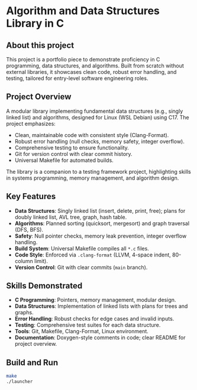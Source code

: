 # Algorithm and Data Structures Library in C

## About this project
This project is a portfolio piece to demonstrate proficiency in C programming, data structures, and algorithms. Built from scratch without external libraries, it showcases clean code, robust error handling, and testing, tailored for entry-level software engineering roles.

## Project Overview
A modular library implementing fundamental data structures (e.g., singly linked list) and algorithms, designed for Linux (WSL Debian) using C17. The project emphasizes:
- Clean, maintainable code with consistent style (Clang-Format).
- Robust error handling (null checks, memory safety, integer overflow).
- Comprehensive testing to ensure functionality.
- Git for version control with clear commit history.
- Universal Makefile for automated builds.

The library is a companion to a testing framework project, highlighting skills in systems programming, memory management, and algorithm design.

## Key Features
- **Data Structures**: Singly linked list (insert, delete, print, free); plans for doubly linked list, AVL tree, graph, hash table.
- **Algorithms**: Planned sorting (quicksort, mergesort) and graph traversal (DFS, BFS).
- **Safety**: Null pointer checks, memory leak prevention, integer overflow handling.
- **Build System**: Universal Makefile compiles all `*.c` files.
- **Code Style**: Enforced via `.clang-format` (LLVM, 4-space indent, 80-column limit).
- **Version Control**: Git with clear commits (`main` branch).

## Skills Demonstrated
- **C Programming**: Pointers, memory management, modular design.
- **Data Structures**: Implementation of linked lists with plans for trees and graphs.
- **Error Handling**: Robust checks for edge cases and invalid inputs.
- **Testing**: Comprehensive test suites for each data structure.
- **Tools**: Git, Makefile, Clang-Format, Linux environment.
- **Documentation**: Doxygen-style comments in code; clear README for project overview.

## Build and Run
```bash
make
./launcher
